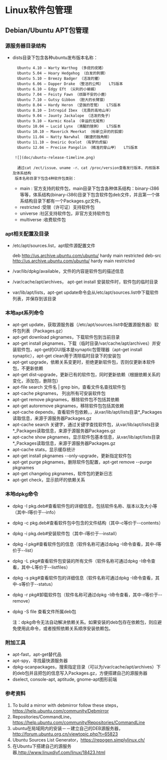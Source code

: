 # Linux软件包管理 #

## Debian/Ubuntu APT包管理
### 源服务器目录结构

- dists目录下包含各种ubuntu发布版本名称：

		Ubuntu 4.10 – Warty Warthog （多疣的疣猪）
		Ubuntu 5.04 – Hoary Hedgehog （白发的刺猬）
		Ubuntu 5.10 – Breezy Badger （活泼的獾）
		Ubuntu 6.06 – Dapper Drake （整洁的公鸭）　　LTS版本
		Ubuntu 6.10 – Edgy Eft （尖利的小蜥蜴）
		Ubuntu 7.04 – Feisty Fawn （烦躁不安的小鹿）
		Ubuntu 7.10 – Gutsy Gibbon （胆大的长臂猿）
		Ubuntu 8.04 – Hardy Heron （坚强的苍鹭）　　LTS版本
		Ubuntu 8.10 – Intrepid Ibex （无畏的高地山羊）
		Ubuntu 9.04 – Jaunty Jackalope （活泼的兔子）
		Ubuntu 9.10 – Karmic Koala （幸运的无尾熊）
		Ubuntu 10.04 – Lucid Lynx （清醒的猞猁）　　LTS版本
		Ubuntu 10.10 – Maverick Meerkat （标新立异的的狐獴）
		Ubuntu 11.04 – Natty Narwhal （敏捷的独角鲸）
		Ubuntu 11.10 – Oneiric Ocelot （有梦的虎猫）
		Ubuntu 12.04 – Precise Pangolin （精准的穿山甲）　　LTS版本
	
       ![](doc/ubuntu-release-timeline.png)

		通过cat /ect/issue、uname -r、cat /proc/version查看发行版本、内核版本及体系结构
       版本名称目录下包含4种软件包类别：

	- main : 官方支持的软件包，main目录下包含各种体系结构：binary-i386等等，体系结构(binary-i386)目录下包含软件包deb文件，并且第一个体系结构目录下都有一个Packages.gz文件。
	- restricted :受限（许可证）支持软件包
	- universe :社区支持软件包，非官方支持软件包
	- multiverse :收费软件包

### apt相关配置及目录
- /etc/apt/sources.list，apt软件源配置文件

	deb http://us.archive.ubuntu.com/ubuntu/ hardy main restricted
	deb-src http://us.archive.ubuntu.com/ubuntu/ hardy main restricted

- /var/lib/dpkg/available，文件的内容是软件包的描述信息
- /var/cache/apt/archives， apt-get install 安装软件时，软件包的临时目录
- var/lib/apt/lists，apt-get update命令会从/etc/apt/sources.list中下载软件列表，并保存到该目录

### 本地apt系列命令
- apt-get update，获取源服务器（/etc/apt/sources.list中配置源服务器）软件包列表（Packages.gz）
- apt-get download pkgnames，下载软件包到当前目录
- apt-get install pkgnames，下载（临时目录/var/cache/apt/archives）并安装软件包，apt-get的GUI版本是synaptic包管理器（apt-get install synaptic），apt-get clean用于清除临时目录下的安装包
- apt-get upgrade，依赖关系变更时，拒绝更新软件包，否则仅更新本软件包，不更新依赖
- apt-get dist-upgrade，更新已有的软件包，同时更新依赖（根据依赖关系的变化，添加包，删除包）
- apt-file search 文件名 | grep bin，查看文件名查找软件包
- apt-cache pkgnames， 列出所有可安装软件包
- apt-get remove pkgnames，移除软件包不包括其依赖
- apt-get autoremove pkgnames，移除软件包包括其依赖
- apt-cache depends，查看软件包依赖，，从var/lib/apt/lists目录*_Packages读取信息，来源于源服务器Packages.gz
- apt-cache search 关键字，通过关键字查找软件包，从var/lib/apt/lists目录*_Packages读取信息，来源于源服务器Packages.gz
- apt-cache show pkgnames，显示软件包基本信息，从var/lib/apt/lists目录*_Packages读取信息，来源于源服务器Packages.gz
- apt-cache stats，显示缓存统计
- apt-get install pkgnames --only-upgrade，更新指定软件包
- apt-get purge pkgnames，删除软件包配置，apt-get remove --purge pkgnames
- apt-get changelog pkgnames，软件包的更新日志
- apt-get check，显示损坏的依赖关系

### 本地dpkg命令
- dpkg -I pkg.deb#查看软件包的详细信息，包括软件名称、版本以及大小等（其中-I等价于--info）
- dpkg -c pkg.deb#查看软件包中包含的文件结构（其中-c等价于--contents）
- dpkg -i pkg.deb#安装软件包（其中-i等价于--install）
- dpkg -l pkg#查看软件包的信息（软件名称可通过dpkg -I命令查看，其中-l等价于--list）
- dpkg -L pkg#查看软件包安装的所有文件（软件名称可通过dpkg -I命令查看，其中-L等价于--listfiles）
- dpkg -s pkg#查看软件包的详细信息（软件名称可通过dpkg -I命令查看，其中-s等价于--status）
- dpkg -r pkg#卸载软件包（软件名称可通过dpkg -I命令查看，其中-r等价于--remove）
- dpkg -S file 查看文件所属deb包

    注：dpkg命令无法自动解决依赖关系。如果安装的deb包存在依赖包，则应避免使用此命令，或者按照依赖关系顺序安装依赖包。

### 附加工具
- apt-fast，apt-get替代品
- apt-spy，寻找最快源服务器
- dpkg-scanpackages，搜索指定目录（可以为/var/cache/apt/archives）下的deb包并且把包的信息写入Packages.gz，方便搭建自己的源服务器
- dselect, console-apt, aptitude, gnome-apt图形前端

### 参考资料
1. To build a mirror with debmirror follow these steps，https://help.ubuntu.com/community/Debmirror
2. Repositories/CommandLine，https://help.ubuntu.com/community/Repositories/CommandLine
3. ubuntu在局域网内的安装－－建立自己的DEB源服务器，http://forum.ubuntu.org.cn/viewtopic.php?t=65823
4. Ubuntu Sources List Generator，https://repogen.simplylinux.ch/
5. 在Ubuntu下搭建自己的源服务器,http://www.linuxdiyf.com/linux/18423.html